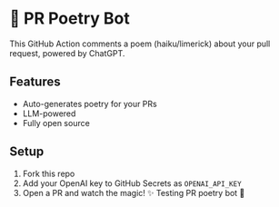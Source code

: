 # 🤖 PR Poetry Bot

This GitHub Action comments a poem (haiku/limerick) about your pull request, powered by ChatGPT.

## Features
- Auto-generates poetry for your PRs
- LLM-powered
- Fully open source

## Setup

1. Fork this repo
2. Add your OpenAI key to GitHub Secrets as `OPENAI_API_KEY`
3. Open a PR and watch the magic! ✨
Testing PR poetry bot 🚀
